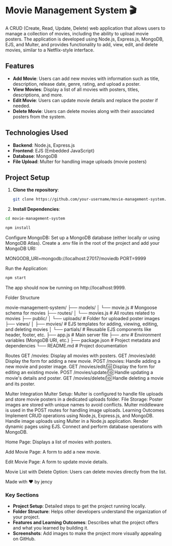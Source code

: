 # Movie Management System 🎬

A CRUD (Create, Read, Update, Delete) web application that allows users to manage a collection of movies, including the ability to upload movie posters. The application is developed using Node.js, Express.js, MongoDB, EJS, and Multer, and provides functionality to add, view, edit, and delete movies, similar to a Netflix-style interface.

## Features

- **Add Movie**: Users can add new movies with information such as title, description, release date, genre, rating, and upload a poster.
- **View Movies**: Display a list of all movies with posters, titles, descriptions, and more.
- **Edit Movie**: Users can update movie details and replace the poster if needed.
- **Delete Movie**: Users can delete movies along with their associated posters from the system.
  
## Technologies Used

- **Backend**: Node.js, Express.js
- **Frontend**: EJS (Embedded JavaScript)
- **Database**: MongoDB
- **File Upload**: Multer for handling image uploads (movie posters)

## Project Setup

1. **Clone the repository**:
   ```bash
   git clone https://github.com/your-username/movie-management-system.git
2. **Install Dependencies**:
```bash
cd movie-management-system
```
```bash
npm install
```

Configure MongoDB:
Set up a MongoDB database (either locally or using MongoDB Atlas).
Create a .env file in the root of the project and add your MongoDB URI:

MONGODB_URI=mongodb://localhost:27017/moviedb
PORT=9999

Run the Application:
```bash
npm start
```

The app should now be running on http://localhost:9999.

Folder Structure

movie-management-system/
├── models/
│   └── movie.js      # Mongoose schema for movies
├── routes/
│   └── movies.js     # All routes related to movies
├── public/
│   └── uploads/      # Folder for uploaded poster images
├── views/
│   ├── movies/       # EJS templates for adding, viewing, editing, and deleting movies
│   └── partials/     # Reusable EJS components like header, footer, etc.
├── app.js            # Main server file
├── .env              # Environment variables (MongoDB URI, etc.)
├── package.json      # Project metadata and dependencies
└── README.md         # Project documentation

Routes
GET /movies: Display all movies with posters.
GET /movies/add: Display the form for adding a new movie.
POST /movies: Handle adding a new movie and poster image.
GET /movies/edit/:id: Display the form for editing an existing movie.
POST /movies/update/:id: Handle updating a movie's details and poster.
GET /movies/delete/:id: Handle deleting a movie and its poster.

Multer Integration
Multer Setup: Multer is configured to handle file uploads and store movie posters in a dedicated uploads folder.
File Storage: Poster images are stored with unique names to avoid conflicts. Multer middleware is used in the POST routes for handling image uploads.
Learning Outcomes
Implement CRUD operations using Node.js, Express.js, and MongoDB.
Handle image uploads using Multer in a Node.js application.
Render dynamic pages using EJS.
Connect and perform database operations with MongoDB.


Home Page: Displays a list of movies with posters.

Add Movie Page: A form to add a new movie.

Edit Movie Page: A form to update movie details.

Movie List with Delete Option: Users can delete movies directly from the list.


Made with ❤️ by jency



### Key Sections
- **Project Setup**: Detailed steps to get the project running locally.
- **Folder Structure**: Helps other developers understand the organization of your project.
- **Features and Learning Outcomes**: Describes what the project offers and what you learned by building it.
- **Screenshots**: Add images to make the project more visually appealing on GitHub.
